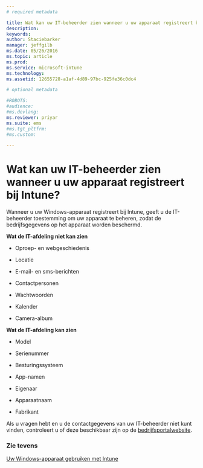```yaml
---
# required metadata

title: Wat kan uw IT-beheerder zien wanneer u uw apparaat registreert bij Intune? | Microsoft Intune
description:
keywords:
author: Staciebarker
manager: jeffgilb
ms.date: 05/26/2016
ms.topic: article
ms.prod:
ms.service: microsoft-intune
ms.technology:
ms.assetid: 12655728-a1af-4d89-97bc-925fe36c0dc4

# optional metadata

#ROBOTS:
#audience:
#ms.devlang:
ms.reviewer: priyar
ms.suite: ems
#ms.tgt_pltfrm:
#ms.custom:

---
```



# Wat kan uw IT-beheerder zien wanneer u uw apparaat registreert bij Intune?

Wanneer u uw Windows-apparaat registreert bij Intune, geeft u de IT-beheerder toestemming om uw apparaat te beheren, zodat de bedrijfsgegevens op het apparaat worden beschermd.

**Wat de IT-afdeling niet kan zien**

-   Oproep- en webgeschiedenis

-   Locatie

-   E-mail- en sms-berichten

-   Contactpersonen

-   Wachtwoorden

-   Kalender

-   Camera-album

**Wat de IT-afdeling kan zien**

-   Model

-   Serienummer

-   Besturingssysteem

-   App-namen

-   Eigenaar

-   Apparaatnaam

-   Fabrikant


Als u vragen hebt en u de contactgegevens van uw IT-beheerder niet kunt vinden, controleert u of deze beschikbaar zijn op de [bedrijfsportalwebsite](http://portal.manage.microsoft.com).

### Zie tevens
[Uw Windows-apparaat gebruiken met Intune](using-your-windows-device-with-intune.md)

<!--HONumber=Jun16_HO1-->


